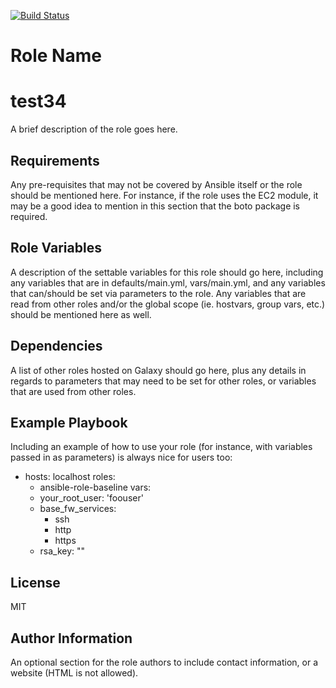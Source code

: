 [![Build Status](https://travis-ci.org/florianow/ansible_role_baseline.svg?branch=main)](https://travis-ci.org/florianow/ansible_role_baseline)

Role Name
=========

test34
=======

A brief description of the role goes here.

Requirements
------------

Any pre-requisites that may not be covered by Ansible itself or the role should be mentioned here. For instance, if the role uses the EC2 module, it may be a good idea to mention in this section that the boto package is required.

Role Variables
--------------

A description of the settable variables for this role should go here, including any variables that are in defaults/main.yml, vars/main.yml, and any variables that can/should be set via parameters to the role. Any variables that are read from other roles and/or the global scope (ie. hostvars, group vars, etc.) should be mentioned here as well.

Dependencies
------------

A list of other roles hosted on Galaxy should go here, plus any details in regards to parameters that may need to be set for other roles, or variables that are used from other roles.

Example Playbook
----------------

Including an example of how to use your role (for instance, with variables passed in as parameters) is always nice for users too:

- hosts: localhost
  roles:
    - ansible-role-baseline
  vars:
    - your_root_user: 'foouser'
    - base_fw_services:
       - ssh
       - http
       - https
    - rsa_key: ""

License
-------

MIT

Author Information
------------------

An optional section for the role authors to include contact information, or a website (HTML is not allowed).

